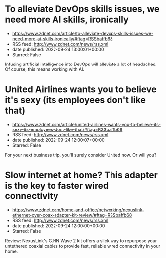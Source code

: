 # To alleviate DevOps skills issues, we need more AI skills, ironically
 - https://www.zdnet.com/article/to-alleviate-devops-skills-issues-we-need-more-ai-skills-ironically/#ftag=RSSbaffb68
 - RSS feed: http://www.zdnet.com/news/rss.xml
 - date published: 2022-09-24 13:00:01+00:00
 - Starred: False

Infusing artificial intelligence into DevOps will alleviate a lot of headaches. Of course, this means working with AI.

# United Airlines wants you to believe it's sexy (its employees don't like that)
 - https://www.zdnet.com/article/united-airlines-wants-you-to-believe-its-sexy-its-employees-dont-like-that/#ftag=RSSbaffb68
 - RSS feed: http://www.zdnet.com/news/rss.xml
 - date published: 2022-09-24 12:00:07+00:00
 - Starred: False

For your next business trip, you'll surely consider United now. Or will you?

# Slow internet at home? This adapter is the key to faster wired connectivity
 - https://www.zdnet.com/home-and-office/networking/nexuslink-ethernet-over-coax-adapter-kit-review/#ftag=RSSbaffb68
 - RSS feed: http://www.zdnet.com/news/rss.xml
 - date published: 2022-09-24 12:00:00+00:00
 - Starred: False

Review: NexusLink's G.HN Wave 2 kit offers a slick way to repurpose your untethered coaxial cables to provide fast, reliable wired connectivity in your home.
